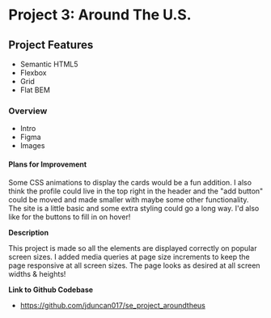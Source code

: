 # Project 3: Around The U.S.

## Project Features

- Semantic HTML5
- Flexbox
- Grid
- Flat BEM

### Overview

- Intro
- Figma
- Images

#### Plans for Improvement

Some CSS animations to display the cards would be a fun addition. I also think the profile could live in the top right in the header and the "add button" could be moved and made smaller with maybe some other functionality. The site is a little basic and some extra styling could go a long way. I'd also like for the buttons to fill in on hover!

**Description**

This project is made so all the elements are displayed correctly on popular screen sizes. I added media queries at page size increments to keep the page responsive at all screen sizes. The page looks as desired at all screen widths & heights!

**Link to Github Codebase**

- https://github.com/jduncan017/se_project_aroundtheus

